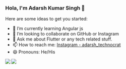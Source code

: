 ### Hola, I'm Adarsh Kumar Singh 👋


Here are some ideas to get you started:

- 🌱 I’m currently learning Angular js
- 👯 I’m looking to collaborate on GitHub or Instagram
- 💬 Ask me about Flutter or any tech related stuff.
- 📫 How to reach me: [Instagram - adarsh_technocrat](https://www.instagram.com/adarsh_technocrat/)
- 😄 Pronouns: He/His

<a href="https://github.com/adarsh-technocrat">
  <img align="left" src="https://github-readme-stats.vercel.app/api/top-langs/?username=adarsh-technocrat&title_color=ffffff&text_color=ffffff&bg_color=0F2027" />
</a>
<a href="https://github.com/adarsh-technocrat">
  <img align="left" src="https://github-readme-stats.vercel.app/api?username=adarsh-technocrat&&show_icons=true&title_color=ffffff&icon_color=ffffff&text_color=ffffff&bg_color=0F2027" />
</a>
